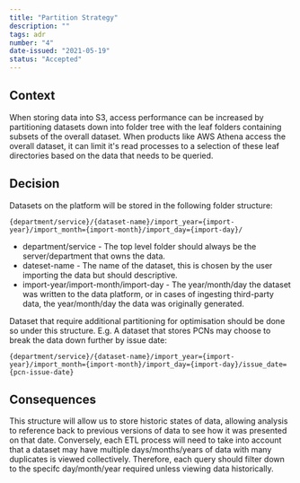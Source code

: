 ```yaml
---
title: "Partition Strategy"
description: ""
tags: adr
number: "4"
date-issued: "2021-05-19"
status: "Accepted"
---
```


## Context

When storing data into S3, access performance can be increased by partitioning datasets down into folder tree with the
leaf folders containing subsets of the overall dataset. When products like AWS Athena access the overall dataset, it can
limit it's read processes to a selection of these leaf directories based on the data that needs to be queried.

## Decision

Datasets on the platform will be stored in the following folder structure:

`{department/service}/{dataset-name}/import_year={import-year}/import_month={import-month}/import_day={import-day}/`

- department/service - The top level folder should always be the server/department that owns the data.
- dateset-name - The name of the dataset, this is chosen by the user importing the data but should descriptive.
- import-year/import-month/import-day - The year/month/day the dataset was written to the data platform, or in cases of ingesting
  third-party data, the year/month/day the data was originally generated.

Dataset that require additional partitioning for optimisation should be done so under this structure. E.g. A dataset that
stores PCNs may choose to break the data down further by issue date:

`{department/service}/{dataset-name}/import_year={import-year}/import_month={import-month}/import_day={import-day}/issue_date={pcn-issue-date}`

## Consequences

This structure will allow us to store historic states of data, allowing analysis to reference back to previous versions
of data to see how it was presented on that date.
Conversely, each ETL process will need to take into account that a dataset may have multiple days/months/years of data
with many duplicates is viewed collectively. Therefore, each query should filter down to the specifc day/month/year
required unless viewing data historically.
